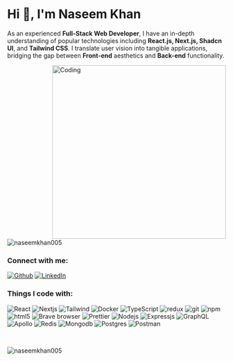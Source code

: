 <h1>Hi 👋, I'm Naseem Khan</h1>
<p>As an experienced <b>Full-Stack Web Developer</b>, I have an in-depth understanding of popular technologies including <b>React.js, Next.js, Shadcn UI</b>, and <b>Tailwind CSS</b>. I translate user vision into tangible applications, bridging the gap between <b>Front-end</b> aesthetics and <b>Back-end</b> functionality.</p>

<img align="right" alt="Coding" width="400" src="https://cdn.dribbble.com/users/1162077/screenshots/3848914/media/7ed7d5ca074b48b328150e5a231e8d1f.gif" />

<p align="left"> <img src="https://komarev.com/ghpvc/?username=naseemkhan005&label=Profile%20views&color=0e75b6&style=flat" alt="naseemkhan005" /> </p>

<h3 align="left">Connect with me:</h3>
<p><a  href="https://github.com/NaseemKhan005"  target="_blank"><img  alt="Github"  src="https://img.shields.io/badge/GitHub-%2312100E.svg?&style=for-the-badge&logo=Github&logoColor=white" /></a>  <a  href="https://www.linkedin.com/in/naseemkhann"  target="_blank"><img  alt="LinkedIn"  src="https://img.shields.io/badge/linkedin-%230077B5.svg?&style=for-the-badge&logo=linkedin&logoColor=white" /></a> 
</p>

<h3 align="left">Things I code with:</h3>
<p align="left"> 
<img  alt="React"  src="https://img.shields.io/badge/-React-45b8d8?style=flat-square&logo=react&logoColor=white" />

<img  alt="Nextjs"  src="https://img.shields.io/badge/next.js-000000?style=for-the-badge&logo=nextdotjs&logoColor=white" />

<img  alt="Tailwind"  src="https://img.shields.io/badge/tailwindcss-253d66?&logo=tailwindcss" />

<img  alt="Docker"  src="https://img.shields.io/badge/-Docker-46a2f1?style=flat-square&logo=docker&logoColor=white" />

<img  alt="TypeScript"  src="https://img.shields.io/badge/-TypeScript-007ACC?style=flat-square&logo=typescript&logoColor=white" />

<img  alt="redux"  src="https://img.shields.io/badge/-Redux-764ABC?style=flat-square&logo=redux&logoColor=white" />

<img  alt="git"  src="https://img.shields.io/badge/-Git-F05032?style=flat-square&logo=git&logoColor=white" />

<img  alt="npm"  src="https://img.shields.io/badge/-NPM-CB3837?style=flat-square&logo=npm&logoColor=white" />

<img  alt="html5"  src="https://img.shields.io/badge/-HTML5-E34F26?style=flat-square&logo=html5&logoColor=white" />

<img  alt="Brave browser"  src="https://img.shields.io/badge/-Brave_Browser-FB542B?style=flat-square&logo=brave&logoColor=white" />

<img  alt="Prettier"  src="https://img.shields.io/badge/-Prettier-F7B93E?style=flat-square&logo=prettier&logoColor=white" />

<img  alt="Nodejs"  src="https://img.shields.io/badge/-Nodejs-43853d?style=flat-square&logo=Node.js&logoColor=white" />

<img  alt="Expressjs"  src="https://img.shields.io/badge/Express.js-000000?logo=express&logoColor=fff&style=flat" />

<img  alt="GraphQL"  src="https://img.shields.io/badge/-GraphQL-E10098?style=flat-square&logo=graphql&logoColor=white" />

<img  alt="Apollo"  src="https://img.shields.io/badge/-Apollo%20GraphQL-311C87?style=flat-square&logo=apollo-graphql&logoColor=white" />

<img  alt="Redis"  src="https://img.shields.io/badge/Redis-DC382D?style=for-the-badge&logo=redis&logoColor=white" />

<img  alt="Mongodb"  src="https://img.shields.io/badge/-MongoDB-4DB33D?style=flat&logo=mongodb&logoColor=FFFFFF" />

<img  alt="Postgres"  src="https://img.shields.io/badge/postgresql-4169e1?style=for-the-badge&logo=postgresql&logoColor=white" />

<img  alt="Postman"  src="https://img.shields.io/badge/-Postman-FF6C37?style=flat&logo=postman&logoColor=white" />
</p>

<br/>
<p><img align="left" src="https://github-readme-stats.vercel.app/api/top-langs?username=naseemkhan005&show_icons=true&locale=en&layout=compact" alt="naseemkhan005" /></p>
